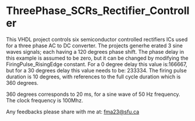 # ThreePhase_SCRs_Rectifier_Controller

This VHDL project controls six semiconductor controlled rectifiers ICs used for a three phase AC to DC converter. The projects generhe erated 3 sine waves signals; each having a 120 degrees phase shift. The phase delay in this example is assumed to be zero, but it can be changed by modifying the FiringPulse_RisingEdge constant. For a 0 degree delay this value is:166667, but for a 30 degrees delay this value needs to be: 233334. The firing pulse duration is 10 degrees, with references to the full cycle duration which is 360 degrees.

360 degrees corresponds to 20 ms, for a sine wave of 50 Hz frequency.
The clock frequency is 100Mhz.

Any feedbacks please share with me at: fma23@sfu.ca
